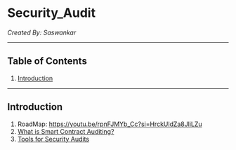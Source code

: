 # Security_Audit
_Created By: Saswankar_

--- 

## Table of Contents
1. [Introduction](#introduction)


---
## Introduction

   1) RoadMap: https://youtu.be/rpnFJMYb_Cc?si=HrckUldZa8JliLZu
   2) [What is Smart Contract Auditing?](smart_contract_auditing.md)
   3) [Tools for Security Audits](tools_for_audit.md)

     

